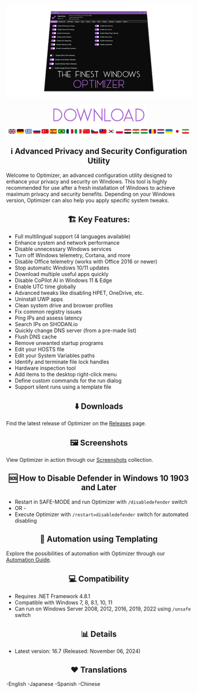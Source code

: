 <p align="center">
	<a href="https://github.com/Gameh4x/Optimizer/releases/download/16.7/Optimizer-16.7.exe" target="_blank">
   		<img src="https://raw.githubusercontent.com/Gameh4x/Optimizer/refs/heads/main/banner.png">
</p>

<p align="center">
	<a href="https://github.com/Gameh4x/Optimizer/releases/download/16.7/Optimizer-16.7.exe" target="_blank">
		<img src="https://raw.githubusercontent.com/Gameh4x/Optimizer/refs/heads/main/download-button.png">
		<br>
		<img src="https://raw.githubusercontent.com/Gameh4x/Optimizer/refs/heads/main/flags.png">
	</a>
</p>

<center>
<h2>ℹ️ Advanced Privacy and Security Configuration Utility</h2> 
</center>

Welcome to Optimizer, an advanced configuration utility designed to enhance your privacy and security on Windows. This tool is highly recommended for use after a fresh installation of Windows to achieve maximum privacy and security benefits. Depending on your Windows version, Optimizer can also help you apply specific system tweaks.

<center>
<h2> 🏗️ Key Features:</h2> 
</center>

- Full multilingual support (4 languages available)
- Enhance system and network performance
- Disable unnecessary Windows services
- Turn off Windows telemetry, Cortana, and more
- Disable Office telemetry (works with Office 2016 or newer)
- Stop automatic Windows 10/11 updates
- Download multiple useful apps quickly
- Disable CoPilot AI in Windows 11 & Edge
- Enable UTC time globally
- Advanced tweaks like disabling HPET, OneDrive, etc.
- Uninstall UWP apps
- Clean system drive and browser profiles
- Fix common registry issues
- Ping IPs and assess latency
- Search IPs on SHODAN.io
- Quickly change DNS server (from a pre-made list)
- Flush DNS cache
- Remove unwanted startup programs
- Edit your HOSTS file
- Edit your System Variables paths
- Identify and terminate file lock handles
- Hardware inspection tool
- Add items to the desktop right-click menu
- Define custom commands for the run dialog
- Support silent runs using a template file

<center>
<h2> ⬇️ Downloads</h2> 
</center>

Find the latest release of Optimizer on the [Releases](https://github.com/Gameh4x/Optimizer/releases) page.

<center>
<h2>🖼️ Screenshots</h2> 
</center>

View Optimizer in action through our [Screenshots](https://github.com/Gameh4x/Optimizer/blob/main/IMAGES.md) collection.

<center>
<h2> 🆘 How to Disable Defender in Windows 10 1903 and Later</h2> 
</center>

- Restart in SAFE-MODE and run Optimizer with `/disabledefender` switch
- OR -
- Execute Optimizer with `/restart=disabledefender` switch for automated disabling

<center>
<h2>🔨 Automation using Templating</h2> 
</center>

Explore the possibilities of automation with Optimizer through our [Automation Guide](https://github.com/Gameh4x/Optimizer/blob/main/AUTOMATION.md).

<center>
<h2> 💻 Compatibility</h2> 
</center>

- Requires .NET Framework 4.8.1
- Compatible with Windows 7, 8, 8.1, 10, 11
- Can run on Windows Server 2008, 2012, 2016, 2019, 2022 using `/unsafe` switch

<center>
<h2> 📊 Details</h2> 
</center>

- Latest version: 16.7 (Released: November 06, 2024)

<center>
<h2> ❤️ Translations</h2>
</center>

-English
-Japanese
-Spanish
-Chinese
